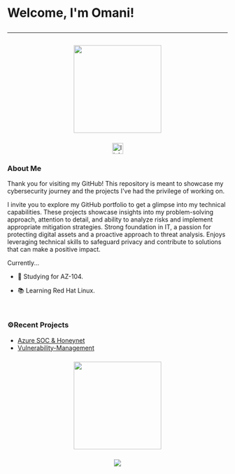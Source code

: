 <h1>Welcome, I'm Omani! <hr/>


<div align="center">
  <img height="200" src="https://gitlab.com/iruldanet/iruldanet/-/raw/main/img/gitlab-readme-banner-headerv4.gif" />
</div>

###

<div align="center">
  <a href="https://www.linkedin.com/in/damitasalmon](https://www.linkedin.com/in/oma-i-r-85a424238/") target="_blank">
    <img src="https://img.shields.io/static/v1?message=LinkedIn&logo=linkedin&label=&color=0077B5&logoColor=white&labelColor=&style=for-the-badge" height="25" alt="linkedin logo"  />
  </a>

</div>



###
<!-- About and stuffs -->
<h3 align="left">About Me</h3>

Thank you for visiting my GitHub! This repository is meant to showcase my cybersecurity journey and the projects I've had the privilege of working on.


I invite you to explore my GitHub portfolio to get a glimpse into my technical capabilities. These projects showcase insights into my problem-solving approach, attention to detail, and ability to analyze risks and implement appropriate mitigation strategies. Strong foundation in IT, a passion for protecting digital assets and a proactive approach to threat analysis. Enjoys leveraging technical skills to safeguard privacy and contribute to solutions that can make a positive impact. 

Currently...

- 🔭 Studying for AZ-104. 

- 📚 Learning Red Hat Linux. 


  
<br />

###
<!-- Projects -->
<h3 align="left">⚙️Recent Projects</h3>


* [Azure SOC & Honeynet](https://github.com/Oshun2/Azure-Cloud-SOC)
* [Vulnerability-Management](https://github.com/Oshun2/Vulnerability-Management)

<!-- Tools -->




###
<!-- Footer Banner, Bye Bye -->
<div align="center">
  <img height="200" src="https://gitlab.com/iruldanet/iruldanet/-/raw/main/img/gitlab-readme-banner-footer.gif" />
</div>

###

<!-- Visitor count -->
<div align="center">
  <img src="https://profile-counter.glitch.me/damitasalmon/count.svg?"  />
</div>







